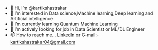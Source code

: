 - 👋 Hi, I’m @kartikshastrakar
- 👀 I’m interested in Data science,Machine learning,Deep learning and Artificial intelligence
- 🌱 I’m currently learning Quantum Machine Learning
- 💞️ I’m actively looking for job in Data Scientist or ML/DL Engineer
- 📫 How to reach me... [LinkedIn](https://www.linkedin.com/in/kartik-shastrakar-054783166) or G-mail:- kartikshastrakar04@gmail.com

<!---
kartikshastrakar/kartikshastrakar is a ✨ special ✨ repository because its `README.md` (this file) appears on your GitHub profile.
You can click the Preview link to take a look at your changes.
--->
